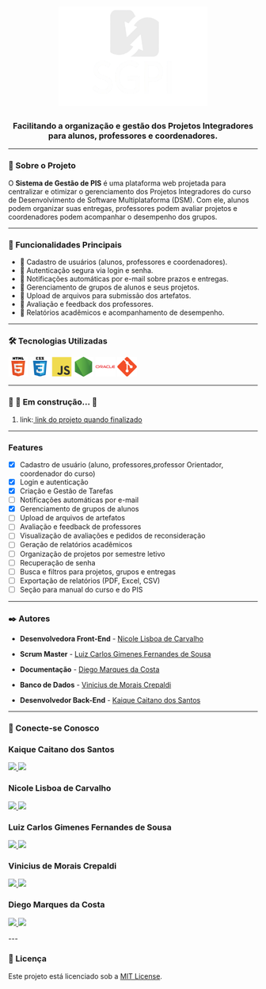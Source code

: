 

<h1 align="center"> <img src="frontend\imagens\teste.png" alt="html5" width="300" height="200"/></h1>

<h3 align="center">Facilitando a organização e gestão dos Projetos Integradores para alunos, professores e coordenadores.</h3>

---

<h3 align="left">📌 Sobre o Projeto</h3>
<p>
O <b>Sistema de Gestão de PIS</b> é uma plataforma web projetada para centralizar e otimizar o gerenciamento dos Projetos Integradores do curso de Desenvolvimento de Software Multiplataforma (DSM). Com ele, alunos podem organizar suas entregas, professores podem avaliar projetos e coordenadores podem acompanhar o desempenho dos grupos.
</p>

---

<h3 align="left">🎯 Funcionalidades Principais</h3>
<ul>
  <li>🔹 Cadastro de usuários (alunos, professores e coordenadores).</li>
  <li>🔹 Autenticação segura via login e senha.</li>
  <li>🔹 Notificações automáticas por e-mail sobre prazos e entregas.</li>
  <li>🔹 Gerenciamento de grupos de alunos e seus projetos.</li>
  <li>🔹 Upload de arquivos para submissão dos artefatos.</li>
  <li>🔹 Avaliação e feedback dos professores.</li>
  <li>🔹 Relatórios acadêmicos e acompanhamento de desempenho.</li>
</ul>

---

<h3 align="left">🛠️ Tecnologias Utilizadas</h3>
<p align="left">
  <img src="https://raw.githubusercontent.com/devicons/devicon/master/icons/html5/html5-original-wordmark.svg" alt="html5" width="40" height="40"/>
  <img src="https://raw.githubusercontent.com/devicons/devicon/master/icons/css3/css3-original-wordmark.svg" alt="css3" width="40" height="40"/>
  <img src="https://raw.githubusercontent.com/devicons/devicon/master/icons/javascript/javascript-original.svg" alt="javascript" width="40" height="40"/>
  <img src="https://raw.githubusercontent.com/devicons/devicon/master/icons/nodejs/nodejs-original.svg" alt="nodejs" width="40" height="40"/>
  <img src="https://raw.githubusercontent.com/devicons/devicon/master/icons/oracle/oracle-original.svg" alt="oracle" width="40" height="40"/>
  <img src="https://raw.githubusercontent.com/devicons/devicon/master/icons/git/git-original.svg" alt="git" width="40" height="40"/>
</p>

---

<h3 align="left"> 
	🚧  🚀 Em construção...  🚧
</h3>
<ol>
  <li>link:<a href="/"> link do projeto quando finalizado</a></li>
</ol>

---
### Features

- [x] Cadastro de usuário (aluno, professores,professor Orientador, coordenador do curso)
- [x] Login e autenticação
- [X] Criação e Gestão de Tarefas
- [ ] Notificações automáticas por e-mail
- [X] Gerenciamento de grupos de alunos
- [ ] Upload de arquivos de artefatos
- [ ] Avaliação e feedback de professores
- [ ] Visualização de avaliações e pedidos de reconsideração
- [ ] Geração de relatórios acadêmicos
- [ ] Organização de projetos por semestre letivo
- [ ] Recuperação de senha
- [ ] Busca e filtros para projetos, grupos e entregas
- [ ] Exportação de relatórios (PDF, Excel, CSV)
- [ ] Seção para manual do curso e do PIS

---

<h3 align="left">✒️ Autores</h3>
<ul>
  <li><p><b>Desenvolvedora Front-End</b> - <a href="https://github.com/unrealplastic">Nicole Lisboa de Carvalho</a></p></li>
  <li><p><b>Scrum Master</b> - <a href="https://github.com/yMistikTK">Luiz Carlos Gimenes Fernandes de Sousa</a></p></li>
  <li><p><b>Documentação</b> - <a href="https://github.com/nome_colaborador">Diego Marques da Costa</a></p></li>
  <li><p><b>Banco de Dados</b> - <a href="https://github.com/nome_colaborador">Vinicius de Morais Crepaldi</a></p></li>
  <li><p><b>Desenvolvedor Back-End</b> - <a href="https://github.com/kaique12santos">Kaique Caitano dos Santos</a></p></li>
</ul>

---

<h3 align="left">🔗 Conecte-se Conosco</h3>
<h3 align="left">Kaique Caitano dos Santos</h3>
<p align="left">
  <a href="https://linkedin.com/in/kaique-caitano-b68b902ba">
    <img src="https://img.shields.io/badge/LinkedIn-0077B5?style=for-the-badge&logo=linkedin&logoColor=white" />
  </a>
  <a href="https://fb.com/kaique.caitano.1/">
    <img src="https://img.shields.io/badge/Facebook-1877F2?style=for-the-badge&logo=facebook&logoColor=white" />
  </a>
</p>
<h3 align="left">Nicole Lisboa de Carvalho</h3>
<p align="left">
  <a href="https://linkedin.com/in/kaique-caitano-b68b902ba">
    <img src="https://img.shields.io/badge/LinkedIn-0077B5?style=for-the-badge&logo=linkedin&logoColor=white" />
  </a>
  <a href="https://fb.com/kaique.caitano.1/">
    <img src="https://img.shields.io/badge/Facebook-1877F2?style=for-the-badge&logo=facebook&logoColor=white" />
  </a>
</p><h3 align="left">Luiz Carlos Gimenes Fernandes de Sousa</h3>
<p align="left">
  <a href="[https://linkedin.com/in/kaique-caitano-b68b902ba](https://www.linkedin.com/in/luiz-carlos-gimenes-fernandes-de-sousa-045b75198/)">
    <img src="https://img.shields.io/badge/LinkedIn-0077B5?style=for-the-badge&logo=linkedin&logoColor=white" />
  </a>
  <a href="https://fb.com/kaique.caitano.1/">
    <img src="https://img.shields.io/badge/Facebook-1877F2?style=for-the-badge&logo=facebook&logoColor=white" />
  </a>
</p><h3 align="left">Vinicius de Morais Crepaldi</h3>
<p align="left">
  <a href="https://linkedin.com/in/kaique-caitano-b68b902ba">
    <img src="https://img.shields.io/badge/LinkedIn-0077B5?style=for-the-badge&logo=linkedin&logoColor=white" />
  </a>
  <a href="https://fb.com/kaique.caitano.1/">
    <img src="https://img.shields.io/badge/Facebook-1877F2?style=for-the-badge&logo=facebook&logoColor=white" />
  </a>
</p><h3 align="left">Diego Marques da Costa</h3>
<p align="left">
  <a href="https://linkedin.com/in/kaique-caitano-b68b902ba">
    <img src="https://img.shields.io/badge/LinkedIn-0077B5?style=for-the-badge&logo=linkedin&logoColor=white" />
  </a>
  <a href="https://fb.com/kaique.caitano.1/">
    <img src="https://img.shields.io/badge/Facebook-1877F2?style=for-the-badge&logo=facebook&logoColor=white" />
  </a>
</p>
---

<h3 align="left">📜 Licença</h3>
<p>Este projeto está licenciado sob a <a href="LICENSE">MIT License</a>.</p>
